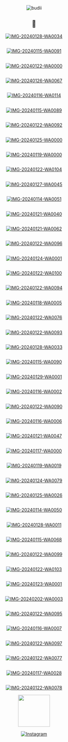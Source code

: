 


<p align="center">
  <img src="http://readme-typing-svg.herokuapp.com?color=%230B80F7&center=true&vCenter=true&multiline=false&lines=Hai+IZZASMARA" alt="budii">


<div align="center">
  
## 🌷
</p>
<a href="https://ibb.co/TLydL38"><img src="https://i.ibb.co/m8pg8Wq/IMG-20240128-WA0034.jpg" alt="IMG-20240128-WA0034" border="0"></a>

##
<a href="https://ibb.co/cFJ0sGJ"><img src="https://i.ibb.co/hWsbTPs/IMG-20240115-WA0091.jpg" alt="IMG-20240115-WA0091" border="0"></a>

##
<a href="https://ibb.co/Hn7fxkd"><img src="https://i.ibb.co/KF6pL3w/IMG-20240122-WA0000.jpg" alt="IMG-20240122-WA0000" border="0"></a>

##
<a href="https://ibb.co/fqpV9Vf"><img src="https://i.ibb.co/sbwpCpn/IMG-20240126-WA0067.jpg" alt="IMG-20240126-WA0067" border="0"></a>

##
<a href="https://ibb.co/1TWWgDN"><img src="https://i.ibb.co/Tt33fVG/IMG-20240116-WA0114.jpg" alt="IMG-20240116-WA0114" border="0"></a>

##
<a href="https://ibb.co/0DFJRhX"><img src="https://i.ibb.co/X23JrS4/IMG-20240115-WA0089.jpg" alt="IMG-20240115-WA0089" border="0"></a>

##
<a href="https://ibb.co/DrxBG7r"><img src="https://i.ibb.co/hYPGXKY/IMG-20240122-WA0092.jpg" alt="IMG-20240122-WA0092" border="0"></a>

##
<a href="https://ibb.co/mqbFgFb"><img src="https://i.ibb.co/gTmFhFm/IMG-20240125-WA0000.jpg" alt="IMG-20240125-WA0000" border="0"></a>

##
<a href="https://ibb.co/XpzxRn9"><img src="https://i.ibb.co/rMZ2rBg/IMG-20240119-WA0000.jpg" alt="IMG-20240119-WA0000" border="0"></a>

##
<a href="https://ibb.co/YhtMnBP"><img src="https://i.ibb.co/M7R4wkZ/IMG-20240122-WA0104.jpg" alt="IMG-20240122-WA0104" border="0"></a>

##
<a href="https://ibb.co/92yScdZ"><img src="https://i.ibb.co/TRPdYNW/IMG-20240127-WA0045.jpg" alt="IMG-20240127-WA0045" border="0"></a>

##
<a href="https://ibb.co/n18cRGT"><img src="https://i.ibb.co/ykByV9D/IMG-20240114-WA0051.jpg" alt="IMG-20240114-WA0051" border="0"></a>

##
<a href="https://ibb.co/r07JNXP"><img src="https://i.ibb.co/h97vwT5/IMG-20240121-WA0040.jpg" alt="IMG-20240121-WA0040" border="0"></a>

##
<a href="https://ibb.co/prDwTt3"><img src="https://i.ibb.co/cX539GN/IMG-20240121-WA0062.jpg" alt="IMG-20240121-WA0062" border="0"></a>

##
<a href="https://ibb.co/JQtRh2H"><img src="https://i.ibb.co/Rybp5Pc/IMG-20240122-WA0096.jpg" alt="IMG-20240122-WA0096" border="0"></a>

##
<a href="https://ibb.co/CsCFpdh"><img src="https://i.ibb.co/vvy8C5Z/IMG-20240124-WA0001.jpg" alt="IMG-20240124-WA0001" border="0"></a>

##
<a href="https://ibb.co/Rpx3Rp5"><img src="https://i.ibb.co/LzLxVzG/IMG-20240122-WA0100.jpg" alt="IMG-20240122-WA0100" border="0"></a>

##
<a href="https://ibb.co/fXzfqSV"><img src="https://i.ibb.co/hgJbLMx/IMG-20240122-WA0094.jpg" alt="IMG-20240122-WA0094" border="0"></a>

##
<a href="https://ibb.co/2qzFmCV"><img src="https://i.ibb.co/gy0rHfq/IMG-20240118-WA0005.jpg" alt="IMG-20240118-WA0005" border="0"></a>

##
<a href="https://ibb.co/mtFy0QM"><img src="https://i.ibb.co/J2FpqXM/IMG-20240122-WA0076.jpg" alt="IMG-20240122-WA0076" border="0"></a>

##
<a href="https://ibb.co/997Wn5g"><img src="https://i.ibb.co/JR9HnJt/IMG-20240122-WA0093.jpg" alt="IMG-20240122-WA0093" border="0"></a>

##
<a href="https://ibb.co/6XXTP06"><img src="https://i.ibb.co/tLLvspy/IMG-20240128-WA0033.jpg" alt="IMG-20240128-WA0033" border="0"></a>

##
<a href="https://ibb.co/3vKkht3"><img src="https://i.ibb.co/ZS9NTyj/IMG-20240115-WA0090.jpg" alt="IMG-20240115-WA0090" border="0"></a>

##
<a href="https://ibb.co/phf4ggb"><img src="https://i.ibb.co/Rj3Q11Y/IMG-20240129-WA0001.jpg" alt="IMG-20240129-WA0001" border="0"></a>

##
<a href="https://ibb.co/MVVC8Yw"><img src="https://i.ibb.co/9TTrwFK/IMG-20240116-WA0002.jpg" alt="IMG-20240116-WA0002" border="0"></a>

##
<a href="https://ibb.co/fqXWQJG"><img src="https://i.ibb.co/RYgK784/IMG-20240122-WA0090.jpg" alt="IMG-20240122-WA0090" border="0"></a>

##
<a href="https://ibb.co/B4Wx073"><img src="https://i.ibb.co/6v9xjpw/IMG-20240116-WA0006.jpg" alt="IMG-20240116-WA0006" border="0"></a>

##
<a href="https://ibb.co/LhKNzRW"><img src="https://i.ibb.co/5xZKW4y/IMG-20240121-WA0047.jpg" alt="IMG-20240121-WA0047" border="0"></a>

##
<a href="https://ibb.co/9nQYdJM"><img src="https://i.ibb.co/G7zPrXh/IMG-20240117-WA0000.jpg" alt="IMG-20240117-WA0000" border="0"></a>

##
<a href="https://ibb.co/Ybs3FmZ"><img src="https://i.ibb.co/M90sxr6/IMG-20240119-WA0019.jpg" alt="IMG-20240119-WA0019" border="0"></a>

##
<a href="https://ibb.co/4gWVGbS"><img src="https://i.ibb.co/84M7pyx/IMG-20240124-WA0079.jpg" alt="IMG-20240124-WA0079" border="0"></a>

##
<a href="https://ibb.co/5kwQchR"><img src="https://i.ibb.co/f9L30dx/IMG-20240125-WA0026.jpg" alt="IMG-20240125-WA0026" border="0"></a>

##
<a href="https://ibb.co/wcWQhvX"><img src="https://i.ibb.co/CP79KrZ/IMG-20240114-WA0050.jpg" alt="IMG-20240114-WA0050" border="0"></a>

##
<a href="https://ibb.co/Rp9r5MG"><img src="https://i.ibb.co/ynXv3Mm/IMG-20240128-WA0011.jpg" alt="IMG-20240128-WA0011" border="0"></a>

##
<a href="https://ibb.co/KyCWkdq"><img src="https://i.ibb.co/SvqB8bn/IMG-20240115-WA0068.jpg" alt="IMG-20240115-WA0068" border="0"></a>

##
<a href="https://ibb.co/vYg8tGs"><img src="https://i.ibb.co/6BV5dxv/IMG-20240122-WA0099.jpg" alt="IMG-20240122-WA0099" border="0"></a>

##
<a href="https://ibb.co/zsN9mpy"><img src="https://i.ibb.co/31k6T2D/IMG-20240122-WA0103.jpg" alt="IMG-20240122-WA0103" border="0"></a>

##
<a href="https://ibb.co/Gdjm8sp"><img src="https://i.ibb.co/6y5QTvw/IMG-20240123-WA0001.jpg" alt="IMG-20240123-WA0001" border="0"></a>

##
<a href="https://ibb.co/kJRqn7S"><img src="https://i.ibb.co/HCWGvSH/IMG-20240202-WA0003.jpg" alt="IMG-20240202-WA0003" border="0"></a>

##
<a href="https://ibb.co/whpnkCV"><img src="https://i.ibb.co/9HyxD26/IMG-20240122-WA0095.jpg" alt="IMG-20240122-WA0095" border="0"></a>

##
<a href="https://ibb.co/1dwf2Wr"><img src="https://i.ibb.co/txWMCrq/IMG-20240116-WA0007.jpg" alt="IMG-20240116-WA0007" border="0"></a>

##
<a href="https://ibb.co/2YYC1Dw"><img src="https://i.ibb.co/rffzRCg/IMG-20240122-WA0097.jpg" alt="IMG-20240122-WA0097" border="0"></a>

##
<a href="https://ibb.co/wSJwZgQ"><img src="https://i.ibb.co/1rsdYQX/IMG-20240122-WA0077.jpg" alt="IMG-20240122-WA0077" border="0"></a>

##
<a href="https://ibb.co/VwkqRn3"><img src="https://i.ibb.co/WVR2Z8s/IMG-20240117-WA0028.jpg" alt="IMG-20240117-WA0028" border="0"></a>

##
<a href="https://ibb.co/5111b9z"><img src="https://i.ibb.co/nwwwx0V/IMG-20240122-WA0078.jpg" alt="IMG-20240122-WA0078" border="0"></a>

<p align="center">
 <img src="https://i.ibb.co/wpTtQK8/cropped-image.png" data-canonical-src="https://i.ibb.co/wpTtQK8/cropped-image.png" width="100" height="100" />

<p align="center">
 <a href="https://www.instagram.com/ccxarayz?igsh=MXJ3NDNmYWFhNmh3cQ=="><img alt="Instagram" src="https://img.shields.io/badge/Instagram-E4405F?style=for-the-badge&logo=instagram&logoColor=black"/></a><a href="https://wa.me/+6288299525310"><img 
